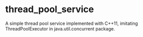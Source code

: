 # thread_pool_service
A simple thread pool service implemented with C++11, imitating ThreadPoolExecutor in java.util.concurrent package.
